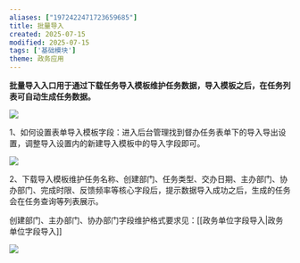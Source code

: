 ```yaml
---
aliases: ["1972422471723659685"]
title: 批量导入
created: 2025-07-15
modified: 2025-07-15
tags: ['基础模块']
theme: 政务应用
---
```


**批量导入入口用于通过下载任务导入模板维护任务数据，导入模板之后，在任务列表可自动生成任务数据。**

**![](https://myhelpdoc.oss-cn-heyuan.aliyuncs.com/mdimages/ba3ca43e5506e3dcffa145002fd28282.jpg)**

1、如何设置表单导入模板字段：进入后台管理找到督办任务表单下的导入导出设置，调整导入设置内的新建导入模板中的导入字段即可。

![](https://myhelpdoc.oss-cn-heyuan.aliyuncs.com/mdimages/5cd2caa59f5de88e6841b2aeaa534503.jpg)

2、下载导入模板维护任务名称、创建部门、任务类型、交办日期、主办部门、协办部门、完成时限、反馈频率等核心字段后，提示数据导入成功之后，生成的任务会在任务查询等列表展示。

创建部门、主办部门、协办部门字段维护格式要求见：[[政务单位字段导入|政务单位字段导入]]

![](https://myhelpdoc.oss-cn-heyuan.aliyuncs.com/mdimages/3d91788011e8d72d0259f5bc68db80f4.jpg)


